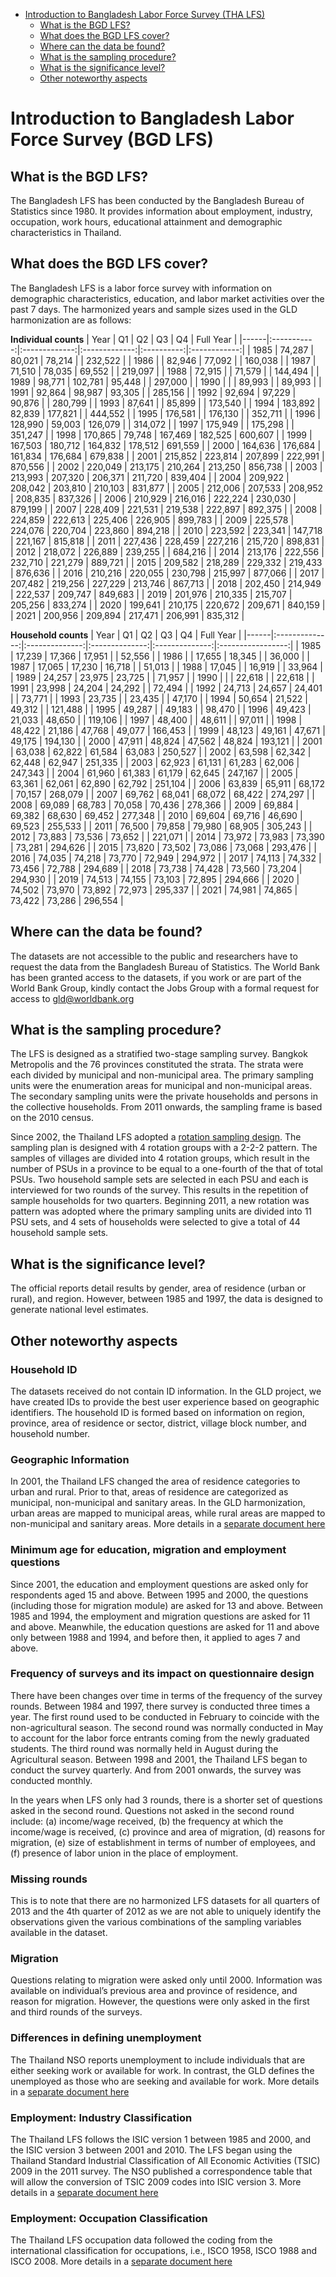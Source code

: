 
-   [Introduction to Bangladesh Labor Force Survey (THA
    LFS)](#introduction-to-bangladesh-labor-force-survey-bgd-lfs)
    -   [What is the BGD LFS?](#what-is-the-bgd-lfs)
    -   [What does the BGD LFS cover?](#what-does-the-bgd-lfs-cover)
    -   [Where can the data be found?](#where-can-the-data-be-found)
    -   [What is the sampling
        procedure?](#what-is-the-sampling-procedure)
    -   [What is the significance
        level?](#what-is-the-significance-level)
    -   [Other noteworthy aspects](#other-noteworthy-aspects)

# Introduction to Bangladesh Labor Force Survey (BGD LFS)

## What is the BGD LFS?

The Bangladesh LFS has been conducted by the Bangladesh Bureau of Statistics since 1980.  It provides information about employment, industry, occupation, work hours, educational attainment and demographic characteristics in Thailand.

## What does the BGD LFS cover?

The Bangladesh LFS is a labor force survey with information on demographic characteristics, education, and labor market activities over the past 7 days. The harmonized years and sample sizes used in the GLD harmonization are as follows:

**Individual counts**
| Year |      Q1     |       Q2      |       Q3      |     Q4     |   Full Year  |
|------|:-----------:|:-------------:|:-------------:|:----------:|:------------:|
| 1985 |     74,287  |       80,021  |       78,214  |            |     232,522  |
| 1986 |             |     82,946    |     77,092    |            |   160,038    |
| 1987 |     71,510  |     78,035    |     69,552    |            |   219,097    |
| 1988 |     72,915  |               |     71,579    |            |   144,494    |
| 1989 |     98,771  |   102,781     |     95,448    |            |   297,000    |
| 1990 |             |               |     89,993    |            |     89,993   |
| 1991 |     92,864  |     98,987    |     93,305    |            |   285,156    |
| 1992 |     92,694  |     97,229    |     90,876    |            |   280,799    |
| 1993 |     87,641  |               |     85,899    |            |   173,540    |
| 1994 |   183,892   |     82,839    |   177,821     |            |   444,552    |
| 1995 |   176,581   |               |   176,130     |            |   352,711    |
| 1996 |   128,990   |     59,003    |   126,079     |            |   314,072    |
| 1997 |   175,949   |               |   175,298     |            |   351,247    |
| 1998 |   170,865   |     79,748    |   167,469     |   182,525  |   600,607    |
| 1999 |   167,503   |   180,712     |   164,832     |   178,512  |   691,559    |
| 2000 |   164,636   |   176,684     |   161,834     |   176,684  |   679,838    |
| 2001 |   215,852   |   223,814     |   207,899     |   222,991  |   870,556    |
| 2002 |   220,049   |   213,175     |   210,264     |   213,250  |   856,738    |
| 2003 |   213,993   |   207,320     |   206,371     |   211,720  |   839,404    |
| 2004 |   209,922   |   208,042     |   203,810     |   210,103  |   831,877    |
| 2005 |   212,006   |   207,533     |   208,952     |   208,835  |   837,326    |
| 2006 |   210,929   |   216,016     |   222,224     |   230,030  |   879,199    |
| 2007 |   228,409   |   221,531     |   219,538     |   222,897  |   892,375    |
| 2008 |   224,859   |   222,613     |   225,406     |   226,905  |   899,783    |
| 2009 |   225,578   |   224,076     |   220,704     |   223,860  |   894,218    |
| 2010 |   223,592   |   223,341     |   147,718     |   221,167  |   815,818    |
| 2011 |   227,436   |   228,459     |   227,216     |   215,720  |   898,831    |
| 2012 |   218,072   |   226,889     |   239,255     |            |   684,216    |
| 2014 |   213,176   |   222,556     |   232,710     |   221,279  |   889,721    |
| 2015 |   209,582   |   218,289     |   229,332     |   219,433  |   876,636    |
| 2016 |   210,216   |   220,055     |   230,798     |   215,997  |   877,066    |
| 2017 |   207,482   |   219,256     |   227,229     |   213,746  |   867,713    |
| 2018 |   202,450   |   214,949     |   222,537     |   209,747  |   849,683    |
| 2019 |   201,976   |   210,335     |   215,707     |   205,256  |   833,274    |
| 2020 |   199,641   |   210,175     |   220,672     |   209,671  |   840,159    |
| 2021 |   200,956   |   209,894     |   217,471     |   206,991  |   835,312    |

**Household counts**
| Year |       Q1       |       Q2       |       Q3       |       Q4       |     Full Year     |
|------|:--------------:|:--------------:|:--------------:|:--------------:|:-----------------:|
| 1985 |        17,239  |        17,366  |        17,951  |                |           52,556  |
| 1986 |                |        17,655  |        18,345  |                |           36,000  |
| 1987 |        17,065  |        17,230  |        16,718  |                |           51,013  |
| 1988 |        17,045  |                |        16,919  |                |           33,964  |
| 1989 |        24,257  |        23,975  |        23,725  |                |           71,957  |
| 1990 |                |                |        22,618  |                |           22,618  |
| 1991 |        23,998  |        24,204  |        24,292  |                |           72,494  |
| 1992 |        24,713  |        24,657  |        24,401  |                |           73,771  |
| 1993 |        23,735  |                |        23,435  |                |           47,170  |
| 1994 |        50,654  |        21,522  |        49,312  |                |        121,488    |
| 1995 |        49,287  |                |        49,183  |                |           98,470  |
| 1996 |        49,423  |        21,033  |        48,650  |                |        119,106    |
| 1997 |        48,400  |                |        48,611  |                |           97,011  |
| 1998 |        48,422  |        21,186  |        47,768  |        49,077  |        166,453    |
| 1999 |        48,123  |        49,161  |        47,671  |        49,175  |        194,130    |
| 2000 |        47,911  |        48,824  |        47,562  |        48,824  |        193,121    |
| 2001 |        63,038  |        62,822  |        61,584  |        63,083  |        250,527    |
| 2002 |        63,598  |        62,342  |        62,448  |        62,947  |        251,335    |
| 2003 |        62,923  |        61,131  |        61,283  |        62,006  |        247,343    |
| 2004 |        61,960  |        61,383  |        61,179  |        62,645  |        247,167    |
| 2005 |        63,361  |        62,061  |        62,890  |        62,792  |        251,104    |
| 2006 |        63,839  |        65,911  |        68,172  |        70,157  |        268,079    |
| 2007 |        69,762  |        68,041  |        68,072  |        68,422  |        274,297    |
| 2008 |        69,089  |        68,783  |        70,058  |        70,436  |        278,366    |
| 2009 |        69,884  |        69,382  |        68,630  |        69,452  |        277,348    |
| 2010 |        69,604  |        69,716  |        46,690  |        69,523  |        255,533    |
| 2011 |        76,500  |        79,858  |        79,980  |        68,905  |        305,243    |
| 2012 |        73,883  |        73,536  |        73,652  |                |        221,071    |
| 2014 |        73,972  |        73,983  |        73,390  |        73,281  |        294,626    |
| 2015 |        73,820  |        73,502  |        73,086  |        73,068  |        293,476    |
| 2016 |        74,035  |        74,218  |        73,770  |        72,949  |        294,972    |
| 2017 |        74,113  |        74,332  |        73,456  |        72,788  |        294,689    |
| 2018 |        73,738  |        74,428  |        73,560  |        73,204  |        294,930    |
| 2019 |        74,513  |        74,155  |        73,103  |        72,895  |        294,666    |
| 2020 |        74,502  |        73,970  |        73,892  |        72,973  |        295,337    |
| 2021 |        74,981  |        74,865  |        73,422  |        73,286  |        296,554    |


## Where can the data be found?

The datasets are not accessible to the public and researchers have to request the data from the Bangladesh Bureau of Statistics. The World Bank has been granted access to the datasets, if you work or are part of the World Bank Group, kindly contact the Jobs Group with a formal request for access to gld@worldbank.org

## What is the sampling procedure?

The LFS is designed as a stratified two-stage sampling survey. Bangkok Metropolis and the 76 provinces constituted the strata. The strata were each divided by municipal and non-municipal area. The primary sampling units were the enumeration areas for municipal and non-municipal areas. The secondary sampling units were the private households and persons in the collective households. From 2011 onwards, the sampling frame is based on the 2010 census.

Since 2002, the Thailand LFS adopted a [rotation sampling design](utilities/THA_LFS_methodology.pdf). The sampling plan is designed with 4 rotation groups with a 2-2-2 pattern. The samples of villages are divided into 4 rotation groups, which result in the number of PSUs in a province to be equal to a one-fourth of the that of total PSUs. Two household sample sets are selected in each PSU and each is interviewed for two rounds of the survey. This results in the repetition of sample households for two quarters. Beginning 2011, a new rotation was pattern was adopted where the primary sampling units are divided into 11 PSU sets, and 4 sets of households were selected to give a total of 44 household sample sets. 

## What is the significance level?

The official reports detail results by gender, area of residence (urban or rural), and region. However, between 1985 and 1997, the data is designed to generate national level estimates.

## Other noteworthy aspects

### Household ID

The datasets received do not contain ID information. In the GLD project, we have created IDs to provide the best user experience based on geographic identifiers. The household ID is formed based on information on region, province, area of residence or sector, district, village block number, and household number. 

### Geographic Information

In 2001, the Thailand LFS changed the area of residence categories to urban and rural. Prior to that, areas of residence are categorized as municipal, non-municipal and sanitary areas. In the GLD harmonization, urban areas are mapped to municipal areas, while rural areas are mapped to non-municipal and sanitary areas. More details in a [separate document here](Geographic%20codes.md)


### Minimum age for education, migration and employment questions

Since 2001, the education and employment questions are asked only for respondents aged 15 and above. Between 1995 and 2000, the questions (including those for migration module) are asked for 13 and above. Between 1985 and 1994, the employment and migration questions are asked for 11 and above. Meanwhile, the education questions are asked for 11 and above only between 1988 and 1994, and before then, it applied to ages 7 and above.

### Frequency of surveys and its impact on questionnaire design

There have been changes over time in terms of the frequency of the survey rounds. Between 1984 and 1997, there survey is conducted three times a year. The first round used to be conducted in February to coincide with the non-agricultural season. The second round was normally conducted in May to account for the labor force entrants coming from the newly graduated students. The third round was normally held in August during the Agricultural season. Between 1998 and 2001, the Thailand LFS began to conduct the survey quarterly. And from 2001 onwards, the survey was conducted monthly.

In the years when LFS only had 3 rounds, there is a shorter set of questions asked in the second round. Questions not asked in the second round include: (a) income/wage received, (b) the frequency at which the income/wage is received, (c) province and area of migration, (d) reasons for migration, (e) size of establishment in terms of number of employees, and (f) presence of labor union in the place of employment. 

### Missing rounds

This is to note that there are no harmonized LFS datasets for all quarters of 2013 and the 4th quarter of 2012 as we are not able to uniquely identify the observations given the various combinations of the sampling variables available in the dataset. 

### Migration

Questions relating to migration were asked only until 2000. Information was available on individual’s previous area and province of residence, and reason for migration. However, the questions were only asked in the first and third rounds of the surveys. 

### Differences in defining unemployment

The Thailand NSO reports unemployment to include individuals that are either seeking work or available for work. In contrast, the GLD defines the unemployed as those who are seeking and available for work. More details in a [separate document here](Labor%20force%20status.md)

### Employment: Industry Classification

The Thailand LFS follows the ISIC version 1 between 1985 and 2000, and the ISIC version 3 between 2001 and 2010. The LFS began using the Thailand Standard Industrial Classification of All Economic Activities (TSIC) 2009 in the 2011 survey. The NSO published a correspondence table that will allow the conversion of TSIC 2009 codes into ISIC version 3. More details in a [separate document here](Changes%20in%20industry%20and%20occupation.md)

### Employment: Occupation Classification

The Thailand LFS occupation data followed the coding from the international classification for occupations, i.e., ISCO 1958, ISCO 1988 and ISCO 2008. More details in a [separate document here](Changes%20in%20industry%20and%20occupation.md)

